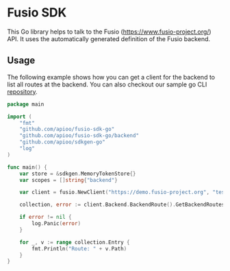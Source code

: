 
# Fusio SDK

This Go library helps to talk to the Fusio (https://www.fusio-project.org/)
API. It uses the automatically generated definition of the Fusio backend.

## Usage

The following example shows how you can get a client for the backend to list
all routes at the backend. You can also checkout our sample go CLI [repository](https://github.com/apioo/fusio-sample-gocli).

```go
package main

import (
	"fmt"
	"github.com/apioo/fusio-sdk-go"
	"github.com/apioo/fusio-sdk-go/backend"
	"github.com/apioo/sdkgen-go"
	"log"
)

func main() {
	var store = &sdkgen.MemoryTokenStore{}
	var scopes = []string{"backend"}

	var client = fusio.NewClient("https://demo.fusio-project.org", "test", "FRsNh1zKCXlB", store, scopes)

	collection, error := client.Backend.BackendRoute().GetBackendRoutes().BackendActionRouteGetAll(backend.CollectionCategoryQuery{})

	if error != nil {
		log.Panic(error)
	}

	for _, v := range collection.Entry {
		fmt.Println("Route: " + v.Path)
	}
}

```
